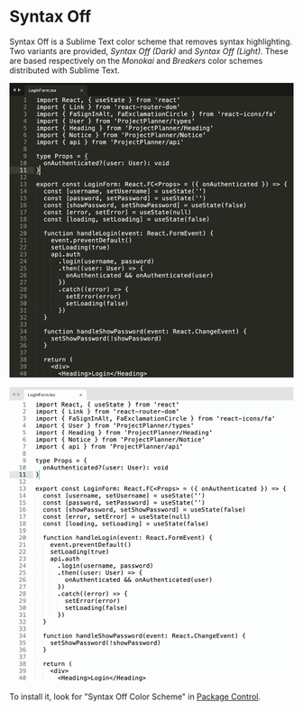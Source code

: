 # Syntax Off

Syntax Off is a Sublime Text color scheme that removes syntax highlighting. Two variants are provided, _Syntax Off (Dark)_ and _Syntax Off (Light)_. These are based respectively on the _Monokai_ and _Breakers_ color schemes	distributed with Sublime Text.

![](https://raw.githubusercontent.com/ryanolsonx/sublimetext-syntax-off-theme/master/syntax-off-dark.png)

![](https://raw.githubusercontent.com/ryanolsonx/sublimetext-syntax-off-theme/master/syntax-off-light.png)


To install it, look for "Syntax Off Color Scheme" in [Package Control](https://packagecontrol.io/packages/Syntax%20Off%20Color%20Scheme).
